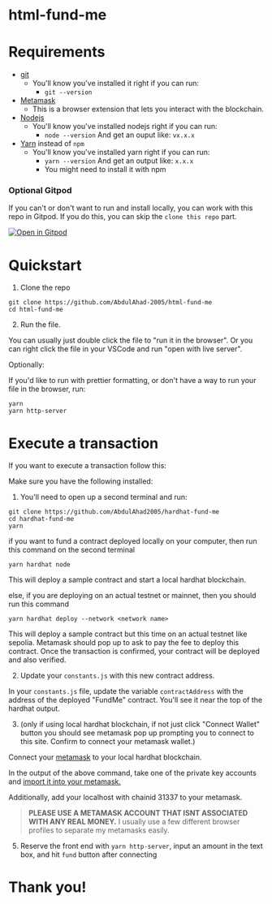 # html-fund-me

# Requirements

- [git](https://git-scm.com/book/en/v2/Getting-Started-Installing-Git)
  - You'll know you've installed it right if you can run:
    - `git --version`
- [Metamask](https://metamask.io/)
  - This is a browser extension that lets you interact with the blockchain.
- [Nodejs](https://nodejs.org/en/)
  - You'll know you've installed nodejs right if you can run:
    - `node --version` And get an ouput like: `vx.x.x`
- [Yarn](https://classic.yarnpkg.com/lang/en/docs/install/) instead of `npm`
  - You'll know you've installed yarn right if you can run:
    - `yarn --version` And get an output like: `x.x.x`
    - You might need to install it with npm

### Optional Gitpod

If you can't or don't want to run and install locally, you can work with this repo in Gitpod. If you do this, you can skip the `clone this repo` part.

[![Open in Gitpod](https://gitpod.io/button/open-in-gitpod.svg)](https://gitpod.io/#github.com/AbdulAhad-2005/html-fund-me)

# Quickstart

1. Clone the repo

```
git clone https://github.com/AbdulAhad-2005/html-fund-me
cd html-fund-me
```

2. Run the file.

You can usually just double click the file to "run it in the browser". Or you can right click the file in your VSCode and run "open with live server".

Optionally:

If you'd like to run with prettier formatting, or don't have a way to run your file in the browser, run:
```
yarn
yarn http-server
```

# Execute a transaction

If you want to execute a transaction follow this:

Make sure you have the following installed:

1. You'll need to open up a second terminal and run:

```
git clone https://github.com/AbdulAhad2005/hardhat-fund-me
cd hardhat-fund-me
yarn
```
if you want to fund a contract deployed locally on your computer, then run this command on the second terminal
```
yarn hardhat node
```
This will deploy a sample contract and start a local hardhat blockchain.

else, if you are deploying on an actual testnet or mainnet, then you should run this command
```
yarn hardhat deploy --network <network name>
```
This will deploy a sample contract but this time on an actual testnet like sepolia. Metamask should pop up to ask to pay the fee to deploy this contract. Once the transaction is confirmed, your contract will be deployed and also verified.


2. Update your `constants.js` with this new contract address.

In your `constants.js` file, update the variable `contractAddress` with the address of the deployed "FundMe" contract. You'll see it near the top of the hardhat output.

3. (only if using local hardhat blockchain, if not just click "Connect Wallet" button you should see metamask pop up prompting you to connect to this site. Confirm to connect your metamask wallet.)
   
  Connect your [metamask](https://metamask.io/) to your local hardhat blockchain.

In the output of the above command, take one of the private key accounts and [import it into your metamask.](https://metamask.zendesk.com/hc/en-us/articles/360015489331-How-to-import-an-Account)

Additionally, add your localhost with chainid 31337 to your metamask.

> **PLEASE USE A METAMASK ACCOUNT THAT ISNT ASSOCIATED WITH ANY REAL MONEY.**
> I usually use a few different browser profiles to separate my metamasks easily.

5. Reserve the front end with `yarn http-server`, input an amount in the text box, and hit `fund` button after connecting

# Thank you!
